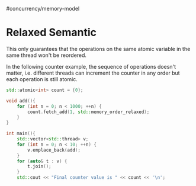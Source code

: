 #concurrency/memory-model 

# Relaxed Semantic

This only guarantees that the operations on the same atomic variable in the same thread won't be reordered.

In the following counter example, the sequence of operations doesn't matter, i.e. different threads can increment the counter in any order but each operation is still atomic.

```c++
std::atomic<int> count = {0};

void add(){
    for (int n = 0; n < 1000; ++n) {
        count.fetch_add(1, std::memory_order_relaxed);
    }
}

int main(){
    std::vector<std::thread> v;
    for (int n = 0; n < 10; ++n) {
        v.emplace_back(add);
    }
    for (auto& t : v) {
        t.join();
    }
    std::cout << "Final counter value is " << count << '\n';
```
